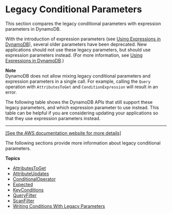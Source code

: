 # Legacy Conditional Parameters<a name="LegacyConditionalParameters"></a>

This section compares the legacy conditional parameters with expression parameters in DynamoDB\.

With the introduction of expression parameters \(see [Using Expressions in DynamoDB](Expressions.md)\), several older parameters have been deprecated\. New applications should not use these legacy parameters, but should use expression parameters instead\. \(For more information, see [Using Expressions in DynamoDB](Expressions.md)\.\) 

**Note**  
DynamoDB does not allow mixing legacy conditional parameters and expression parameters in a single call\. For example, calling the `Query` operation with `AttributesToGet` and `ConditionExpression` will result in an error\. 

The following table shows the DynamoDB APIs that still support these legacy parameters, and which expression parameter to use instead\. This table can be helpful if you are considering updating your applications so that they use expression parameters instead\.


****  
[\[See the AWS documentation website for more details\]](http://docs.aws.amazon.com/amazondynamodb/latest/developerguide/LegacyConditionalParameters.html)

The following sections provide more information about legacy conditional parameters\.

**Topics**
+ [AttributesToGet](LegacyConditionalParameters.AttributesToGet.md)
+ [AttributeUpdates](LegacyConditionalParameters.AttributeUpdates.md)
+ [ConditionalOperator](LegacyConditionalParameters.ConditionalOperator.md)
+ [Expected](LegacyConditionalParameters.Expected.md)
+ [KeyConditions](LegacyConditionalParameters.KeyConditions.md)
+ [QueryFilter](LegacyConditionalParameters.QueryFilter.md)
+ [ScanFilter](LegacyConditionalParameters.ScanFilter.md)
+ [Writing Conditions With Legacy Parameters](LegacyConditionalParameters.Conditions.md)
